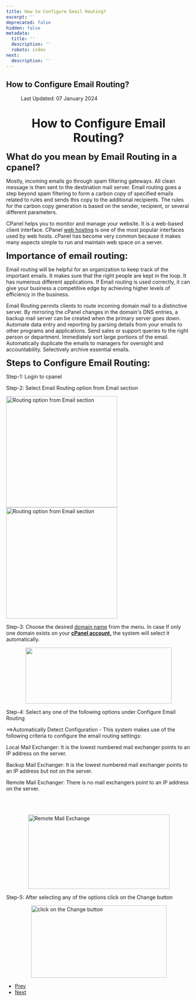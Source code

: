```yaml
---
title: How to Configure Email Routing?
excerpt: ''
deprecated: false
hidden: false
metadata:
  title: ''
  description: ''
  robots: index
next:
  description: ''
---
```

<div class="page-header">
<h2 itemprop="headline">
How to Configure Email Routing? </h2>
</div>
<dl class="article-info muted">
<dt class="article-info-term">
</dt>
<dd class="modified">
<span class="icon-calendar" aria-hidden="true"></span>
<time datetime="2024-01-07T04:55:26+00:00" itemprop="dateModified">
Last Updated: 07 January 2024 </time>
</dd>
</dl>
<div itemprop="articleBody">
<h1 dir="ltr" style="text-align: center;"><span style="font-size: xx-large;"><strong>How to Configure Email Routing?</strong></span></h1>
<p dir="ltr"><span style="font-size: x-large;"><strong>What do you mean by Email Routing in a cpanel?</strong></span></p>
<p dir="ltr">Mostly, incoming emails go through spam filtering gateways. All clean message is then sent to the destination mail server. Email routing goes a step beyond spam filtering to form a carbon copy of specified emails related to rules and sends this copy to the additional recipients. The rules for the carbon copy generation is based on the sender, recipient, or several different parameters.</p>
<p> </p>
<p dir="ltr">CPanel helps you to monitor and manage your website. It is a web-based client interface. CPanel <a href="https://www.hostingraja.in/" target="_blank" rel="noopener noreferrer">web hosting</a> is one of the most popular interfaces used by web hosts. cPanel has become very common because it makes many aspects simple to run and maintain web space on a server.</p>
<p> </p>
<p dir="ltr"><span style="font-size: x-large;"><strong>Importance of email routing:</strong></span></p>
<p> </p>
<p dir="ltr">Email routing will be helpful for an organization to keep track of the important emails. It makes sure that the right people are kept in the loop. It has numerous different applications. If Email routing is used correctly, it can give your business a competitive edge by achieving higher levels of efficiency in the business.</p>
<p> Email Routing permits clients to route incoming domain mail to a distinctive server. By mirroring the cPanel changes in the domain's DNS entries, a backup mail server can be created when the primary server goes down. Automate data entry and reporting by parsing details from your emails to other programs and applications. Send sales or support queries to the right person or department. Immediately sort large portions of the email. Automatically duplicate the emails to managers for oversight and accountability. Selectively archive essential emails.</p>
<p dir="ltr"><span style="font-size: x-large;"><strong>Steps to Configure Email Routing:</strong></span></p>
<p> </p>
<p dir="ltr">Step-1: Login to cpanel</p>
<p dir="ltr">Step-2: Select Email Routing option from Email section</p>
<p> </p>
<div class="help-image-block"><img src="https://image.hostingraja.in/images/article/help/configure-email-routing1-one.png" alt="Routing option from Email section" height="303" /> <img src="https://image.hostingraja.in/images/article/help/configure-email-routing1-two.png" alt="Routing option from Email section" height="303" /></div>
<p> </p>
<p dir="ltr">Step-3: Choose the desired <a href="https://www.hostingraja.in/domains">domain name</a> from the menu. In case If only one domain exists on your <a href="/cpanel-article/how-to-create-a-cpanel-account-in-whm"><b>cPanel account,</b></a> the system will select it automatically.</p>
<p> </p>
<p dir="ltr"><img style="display: block; margin-left: auto; margin-right: auto;" src="https://image.hostingraja.in/images/article/help/configure-email-routing2.png" width="398" height="153" border="0" /></p>
<p> </p>
<p dir="ltr">Step-4: Select any one of the following options under Configure Email Routing</p>
<p> </p>
<p dir="ltr">==&gt;Automatically Detect Configuration - This system makes use of the following    criteria to configure the email routing settings:</p>
<p> </p>
<p dir="ltr">Local Mail Exchanger: It is the lowest numbered mail exchanger points to an IP address on the server.</p>
<p> </p>
<p dir="ltr">Backup Mail Exchanger: It is the lowest numbered mail exchanger points to an IP address but not on the server.</p>
<p> </p>
<p dir="ltr">Remote Mail Exchanger: There is no mail exchangers point to an IP address on the server.</p>
<p><br/><br/></p>
<p dir="ltr"><img style="display: block; margin-left: auto; margin-right: auto;" src="https://image.hostingraja.in/images/article/help/configure-email-routing3.png" alt="Remote Mail Exchange" width="385" height="203" border="0" /></p>
<p> </p>
<p dir="ltr">Step-5: After selecting any of the options click on the Change button</p>
<p> </p>
<p dir="ltr"><img style="display: block; margin-left: auto; margin-right: auto;" src="https://image.hostingraja.in/images/article/help/configure-email-routing4.png" alt="click on the Change button" width="369" height="197" border="0" /></p>
<p> </p> </div>
<ul class="pager pagenav">
<li class="previous">
<a class="hasTooltip" title="How to add an email signature in Outlook?" aria-label="Previous article: How to add an email signature in Outlook?" href="/docs/how-to-add-an-email-signature-in-outlook" rel="prev">
<span class="icon-chevron-left" aria-hidden="true"></span> <span aria-hidden="true">Prev</span> </a>
</li>
<li class="next">
<a class="hasTooltip" title="Creating and Managing Email Accounts" aria-label="Next article: Creating and Managing Email Accounts" href="/docs/creating-and-managing-email-accounts" rel="next">
<span aria-hidden="true">Next</span> <span class="icon-chevron-right" aria-hidden="true"></span> </a>
</li>
</ul>
</div>